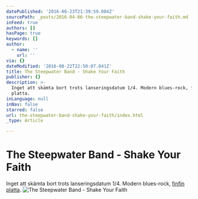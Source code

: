 ```yaml
---
datePublished: '2016-08-23T21:39:59.084Z'
sourcePath: _posts/2016-04-06-the-steepwater-band-shake-your-faith.md
inFeed: true
authors: []
hasPage: true
keywords: []
author:
  - name: ''
    url: ''
via: {}
dateModified: '2016-08-22T22:50:07.041Z'
title: The Steepwater Band - Shake Your Faith
publisher: {}
description: >-
  Inget att skämta bort trots lanseringsdatum 1/4. Modern blues-rock, finfin
  platta.
inLanguage: null
inNav: false
starred: false
url: the-steepwater-band-shake-your-faith/index.html
_type: Article

---
```

# The Steepwater Band - Shake Your Faith

Inget att skämta bort trots lanseringsdatum 1/4\. Modern blues-rock, [finfin platta][0].
![The Steepwater Band - Shake Your Faith](https://the-grid-user-content.s3-us-west-2.amazonaws.com/c4997edf-b771-4497-8830-b46f6a54a4bd.jpg)

[0]: https://open.spotify.com/album/2OUfdsqpyq6BV2xlr81d8p
